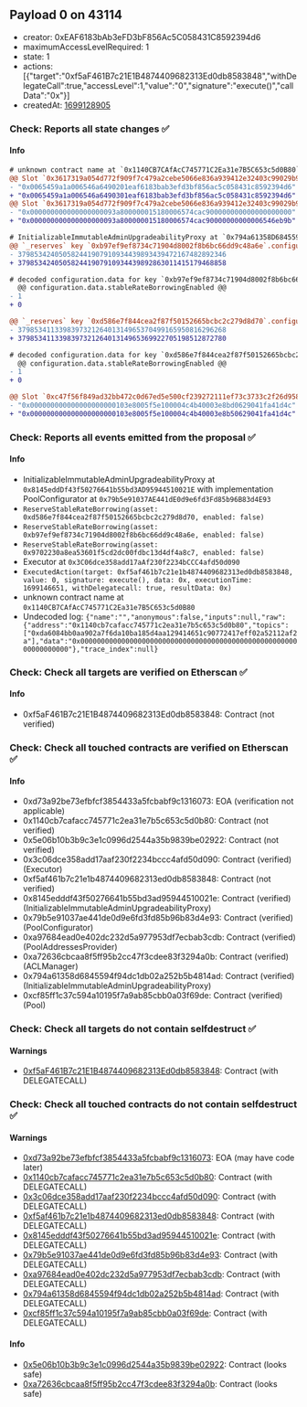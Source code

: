 ## Payload 0 on 43114

- creator: 0xEAF6183bAb3eFD3bF856Ac5C058431C8592394d6
- maximumAccessLevelRequired: 1
- state: 1
- actions: [{"target":"0xf5aF461B7c21E1B4874409682313Ed0db8583848","withDelegateCall":true,"accessLevel":1,"value":"0","signature":"execute()","callData":"0x"}]
- createdAt: [1699128905](https://snowtrace.io/tx/0x9c45953dd4edea3ce7ff0c1cb4467d408651ea47c15b2bc38bf638f8ea6421ef)

### Check: Reports all state changes :white_check_mark:

#### Info


```diff
# unknown contract name at `0x1140CB7CAfAcC745771C2Ea31e7B5C653c5d0B80`
@@ Slot `0x3617319a054d772f909f7c479a2cebe5066e836a939412e32403c99029b92eff` @@
- "0x0065459a1a006546a6490201eaf6183bab3efd3bf856ac5c058431c8592394d6"
+ "0x0065459a1a006546a6490301eaf6183bab3efd3bf856ac5c058431c8592394d6"
@@ Slot `0x3617319a054d772f909f7c479a2cebe5066e836a939412e32403c99029b92f00` @@
- "0x000000000000000000093a800000015180006574cac900000000000000000000"
+ "0x000000000000000000093a800000015180006574cac90000000000006546eb9b"
```

```diff
# InitializableImmutableAdminUpgradeabilityProxy at `0x794a61358D6845594F94dc1DB02A252b5b4814aD` with implementation Pool at `0xCf85FF1c37c594a10195F7A9Ab85CBb0a03f69dE`
@@ `_reserves` key `0xb97ef9ef8734c71904d8002f8b6bc66dd9c48a6e`.configuration.data @@
- 379853424050582441907910934439893439472167482892346
+ 379853424050582441907910934439892863011415179468858

# decoded configuration.data for key `0xb97ef9ef8734c71904d8002f8b6bc66dd9c48a6e` (symbol: USDC)
  @@ configuration.data.stableRateBorrowingEnabled @@
- 1
+ 0

@@ `_reserves` key `0xd586e7f844cea2f87f50152665bcbc2c279d8d70`.configuration.data @@
- 379853411339839732126401314965370499165950816296268
+ 379853411339839732126401314965369922705198512872780

# decoded configuration.data for key `0xd586e7f844cea2f87f50152665bcbc2c279d8d70` (symbol: DAI.e)
  @@ configuration.data.stableRateBorrowingEnabled @@
- 1
+ 0

@@ Slot `0xc47f56f849ad32bb472c0d67ed5e500cf239272111ef73c3733c2f26d95801d0` @@
- "0x000000000000000000000103e8005f5e100004c4b40003e8bd0629041fa41d4c"
+ "0x000000000000000000000103e8005f5e100004c4b40003e8b50629041fa41d4c"
```


### Check: Reports all events emitted from the proposal :white_check_mark:

#### Info

- InitializableImmutableAdminUpgradeabilityProxy at `0x8145eddDf43f50276641b55bd3AD95944510021E` with implementation PoolConfigurator at `0x79b5e91037AE441dE0d9e6fd3Fd85b96B83d4E93`
- `ReserveStableRateBorrowing(asset: 0xd586e7f844cea2f87f50152665bcbc2c279d8d70, enabled: false)`
- `ReserveStableRateBorrowing(asset: 0xb97ef9ef8734c71904d8002f8b6bc66dd9c48a6e, enabled: false)`
- `ReserveStableRateBorrowing(asset: 0x9702230a8ea53601f5cd2dc00fdbc13d4df4a8c7, enabled: false)`
- Executor at `0x3C06dce358add17aAf230f2234bCCC4afd50d090`
- `ExecutedAction(target: 0xf5af461b7c21e1b4874409682313ed0db8583848, value: 0, signature: execute(), data: 0x, executionTime: 1699146651, withDelegatecall: true, resultData: 0x)`
- unknown contract name at `0x1140CB7CAfAcC745771C2Ea31e7B5C653c5d0B80`
- Undecoded log: `{"name":"","anonymous":false,"inputs":null,"raw":{"address":"0x1140cb7cafacc745771c2ea31e7b5c653c5d0b80","topics":["0xda6084bb0aa902a7f6da10ba185d4aa129414651c90772417eff02a52112af2a"],"data":"0x0000000000000000000000000000000000000000000000000000000000000000"},"trace_index":null}`

### Check: Check all targets are verified on Etherscan :white_check_mark:

#### Info

- 0xf5aF461B7c21E1B4874409682313Ed0db8583848: Contract (not verified)

### Check: Check all touched contracts are verified on Etherscan :white_check_mark:

#### Info

- 0xd73a92be73efbfcf3854433a5fcbabf9c1316073: EOA (verification not applicable)
- 0x1140cb7cafacc745771c2ea31e7b5c653c5d0b80: Contract (not verified)
- 0x5e06b10b3b9c3e1c0996d2544a35b9839be02922: Contract (not verified)
- 0x3c06dce358add17aaf230f2234bccc4afd50d090: Contract (verified) (Executor)
- 0xf5af461b7c21e1b4874409682313ed0db8583848: Contract (not verified)
- 0x8145edddf43f50276641b55bd3ad95944510021e: Contract (verified) (InitializableImmutableAdminUpgradeabilityProxy)
- 0x79b5e91037ae441de0d9e6fd3fd85b96b83d4e93: Contract (verified) (PoolConfigurator)
- 0xa97684ead0e402dc232d5a977953df7ecbab3cdb: Contract (verified) (PoolAddressesProvider)
- 0xa72636cbcaa8f5ff95b2cc47f3cdee83f3294a0b: Contract (verified) (ACLManager)
- 0x794a61358d6845594f94dc1db02a252b5b4814ad: Contract (verified) (InitializableImmutableAdminUpgradeabilityProxy)
- 0xcf85ff1c37c594a10195f7a9ab85cbb0a03f69de: Contract (verified) (Pool)

### Check: Check all targets do not contain selfdestruct :white_check_mark:

#### Warnings

- [0xf5aF461B7c21E1B4874409682313Ed0db8583848](https://snowtrace.io/address/0xf5aF461B7c21E1B4874409682313Ed0db8583848): Contract (with DELEGATECALL)

### Check: Check all touched contracts do not contain selfdestruct :white_check_mark:

#### Warnings

- [0xd73a92be73efbfcf3854433a5fcbabf9c1316073](https://snowtrace.io/address/0xd73a92be73efbfcf3854433a5fcbabf9c1316073): EOA (may have code later)
- [0x1140cb7cafacc745771c2ea31e7b5c653c5d0b80](https://snowtrace.io/address/0x1140cb7cafacc745771c2ea31e7b5c653c5d0b80): Contract (with DELEGATECALL)
- [0x3c06dce358add17aaf230f2234bccc4afd50d090](https://snowtrace.io/address/0x3c06dce358add17aaf230f2234bccc4afd50d090): Contract (with DELEGATECALL)
- [0xf5af461b7c21e1b4874409682313ed0db8583848](https://snowtrace.io/address/0xf5af461b7c21e1b4874409682313ed0db8583848): Contract (with DELEGATECALL)
- [0x8145edddf43f50276641b55bd3ad95944510021e](https://snowtrace.io/address/0x8145edddf43f50276641b55bd3ad95944510021e): Contract (with DELEGATECALL)
- [0x79b5e91037ae441de0d9e6fd3fd85b96b83d4e93](https://snowtrace.io/address/0x79b5e91037ae441de0d9e6fd3fd85b96b83d4e93): Contract (with DELEGATECALL)
- [0xa97684ead0e402dc232d5a977953df7ecbab3cdb](https://snowtrace.io/address/0xa97684ead0e402dc232d5a977953df7ecbab3cdb): Contract (with DELEGATECALL)
- [0x794a61358d6845594f94dc1db02a252b5b4814ad](https://snowtrace.io/address/0x794a61358d6845594f94dc1db02a252b5b4814ad): Contract (with DELEGATECALL)
- [0xcf85ff1c37c594a10195f7a9ab85cbb0a03f69de](https://snowtrace.io/address/0xcf85ff1c37c594a10195f7a9ab85cbb0a03f69de): Contract (with DELEGATECALL)

#### Info

- [0x5e06b10b3b9c3e1c0996d2544a35b9839be02922](https://snowtrace.io/address/0x5e06b10b3b9c3e1c0996d2544a35b9839be02922): Contract (looks safe)
- [0xa72636cbcaa8f5ff95b2cc47f3cdee83f3294a0b](https://snowtrace.io/address/0xa72636cbcaa8f5ff95b2cc47f3cdee83f3294a0b): Contract (looks safe)

